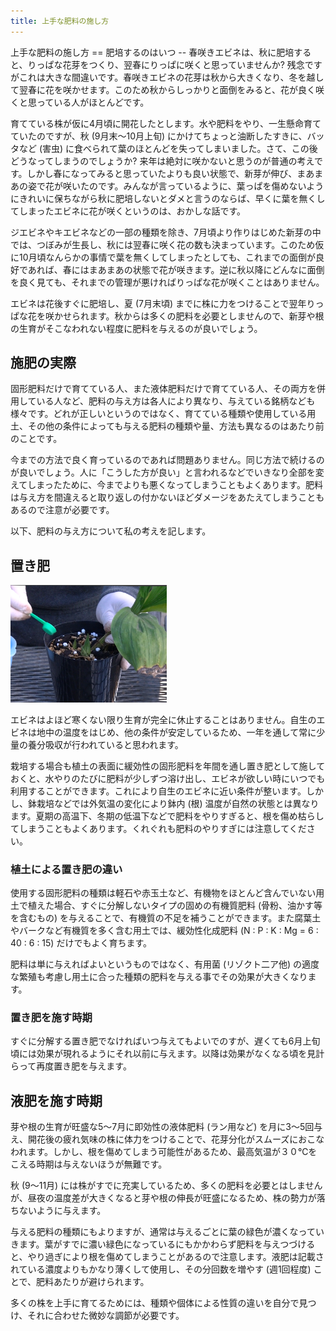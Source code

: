 ```yaml
---
title: 上手な肥料の施し方
---
```

<link rel="stylesheet" href="/assets/stylesheets/calanthe.css" />
上手な肥料の施し方
==
肥培するのはいつ
--
春咲きエビネは、秋に肥培すると、りっぱな花芽をつくり、翌春にりっぱに咲くと思っていませんか? 残念ですがこれは大きな間違いです。春咲きエビネの花芽は秋から大きくなり、冬を越して翌春に花を咲かせます。このため秋からしっかりと面倒をみると、花が良く咲くと思っている人がほとんどです。

育てている株が仮に4月頃に開花したとします。水や肥料をやり、一生懸命育てていたのですが、秋 (9月末～10月上旬) にかけてちょっと油断したすきに、バッタなど (害虫) に食べられて葉のほとんどを失ってしまいました。さて、この後どうなってしまうのでしょうか? 来年は絶対に咲かないと思うのが普通の考えです。しかし春になってみると思っていたよりも良い状態で、新芽が伸び、まあまあの姿で花が咲いたのです。みんなが言っているように、葉っぱを傷めないようにきれいに保ちながら秋に肥培しないとダメと言うのならば、早くに葉を無くしてしまったエビネに花が咲くというのは、おかしな話です。

ジエビネやキエビネなどの一部の種類を除き、7月頃より作りはじめた新芽の中では、つぼみが生長し、秋には翌春に咲く花の数も決まっています。このため仮に10月頃なんらかの事情で葉を無くしてしまったとしても、これまでの面倒が良好であれば、春にはまあまあの状態で花が咲きます。逆に秋以降にどんなに面倒を良く見ても、それまでの管理が悪ければりっぱな花が咲くことはありません。

エビネは花後すぐに肥培し、夏 (7月末頃) までに株に力をつけることで翌年りっぱな花を咲かせられます。秋からは多くの肥料を必要としませんので、新芽や根の生育がそこなわれない程度に肥料を与えるのが良いでしょう。

施肥の実際
--
固形肥料だけで育てている人、また液体肥料だけで育てている人、その両方を併用している人など、肥料の与え方は各人により異なり、与えている銘柄なども様々です。どれが正しいというのではなく、育てている種類や使用している用土、その他の条件によっても与える肥料の種類や量、方法も異なるのはあたり前のことです。

今までの方法で良く育っているのであれば問題ありません。同じ方法で続けるのが良いでしょう。人に「こうした方が良い」と言われるなどでいきなり全部を変えてしまったために、今までよりも悪くなってしまうこともよくあります。肥料は与え方を間違えると取り返しの付かないほどダメージをあたえてしまうこともあるので注意が必要です。

以下、肥料の与え方について私の考えを記します。

置き肥
--
<img src="/assets/images/zhho.png" width="250" alt="上手な肥料の施し方 (エビネ, Calanthe) - Ranyuen" />

エビネはよほど寒くない限り生育が完全に休止することはありません。自生のエビネは地中の温度をはじめ、他の条件が安定しているため、一年を通して常に少量の養分吸収が行われていると思われます。

栽培する場合も植土の表面に緩効性の固形肥料を年間を通し置き肥として施しておくと、水やりのたびに肥料が少しずつ溶け出し、エビネが欲しい時にいつでも利用することができます。これにより自生のエビネに近い条件が整います。しかし、鉢栽培などでは外気温の変化により鉢内 (根) 温度が自然の状態とは異なります。夏期の高温下、冬期の低温下などで肥料をやりすぎると、根を傷め枯らしてしまうこともよくあります。くれぐれも肥料のやりすぎには注意してください。

### 植土による置き肥の違い
使用する固形肥料の種類は軽石や赤玉土など、有機物をほとんど含んでいない用土で植えた場合、すぐに分解しないタイプの固めの有機質肥料 (骨粉、油かす等を含むもの) を与えることで、有機質の不足を補うことができます。また腐葉土やバークなど有機質を多く含む用土では、緩効性化成肥料 (N : P : K : Mg = 6 : 40 : 6 : 15) だけでもよく育ちます。

肥料は単に与えればよいというものではなく、有用菌 (リゾクト二ア他) の適度な繁殖も考慮し用土に合った種類の肥料を与える事でその効果が大きくなります。

### 置き肥を施す時期
すぐに分解する置き肥でなければいつ与えてもよいでのすが、遅くても6月上旬頃には効果が現れるようにそれ以前に与えます。以降は効果がなくなる頃を見計らって再度置き肥を与えます。

## 液肥を施す時期
芽や根の生育が旺盛な5～7月に即効性の液体肥料 (ラン用など) を月に3～5回与え、開花後の疲れ気味の株に体力をつけることで、花芽分化がスムーズにおこなわれます。しかし、根を傷めてしまう可能性があるため、最高気温が３０℃をこえる時期は与えないほうが無難です。

秋 (9～11月) には株がすでに充実しているため、多くの肥料を必要とはしませんが、昼夜の温度差が大きくなると芽や根の伸長が旺盛になるため、株の勢力が落ちないように与えます。

与える肥料の種類にもよりますが、通常は与えるごとに葉の緑色が濃くなっていきます。葉がすでに濃い緑色になっているにもかかわらず肥料を与えつづけると、やり過ぎにより根を傷めてしまうことがあるので注意します。液肥は記載されている濃度よりもかなり薄くして使用し、その分回数を増やす (週1回程度) ことで、肥料あたりが避けられます。

多くの株を上手に育てるためには、種類や個体による性質の違いを自分で見つけ、それに合わせた微妙な調節が必要です。
